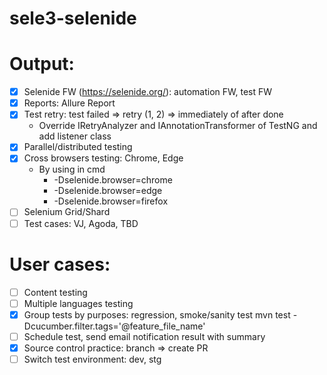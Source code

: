# sele3-selenide

# Output:

- [x] Selenide FW (https://selenide.org/): automation FW, test FW
- [x] Reports: Allure Report
- [x] Test retry: test failed => retry (1, 2) => immediately of after done 
  - Override IRetryAnalyzer and IAnnotationTransformer of TestNG and add listener class
- [x] Parallel/distributed testing
- [x] Cross browsers testing: Chrome, Edge
  - By using in cmd
      - -Dselenide.browser=chrome
      - -Dselenide.browser=edge
      - -Dselenide.browser=firefox
- [ ] Selenium Grid/Shard
- [ ] Test cases: VJ, Agoda, TBD

# User cases:
- [ ] Content testing
- [ ] Multiple languages testing
- [x] Group tests by purposes: regression, smoke/sanity test
      mvn test -Dcucumber.filter.tags='@feature_file_name'
- [ ] Schedule test, send email notification result with summary
- [x] Source control practice: branch => create PR
- [ ] Switch test environment: dev, stg
